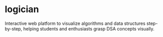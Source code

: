 # logician
Interactive web platform to visualize algorithms and data structures step-by-step, helping students and enthusiasts grasp DSA concepts visually.
